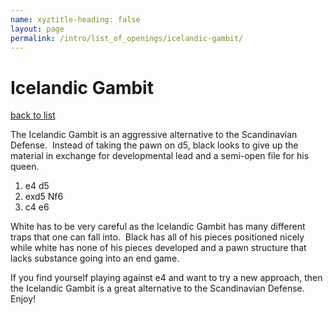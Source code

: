 ```yaml
---
name: xyztitle-heading: false
layout: page
permalink: /intro/list_of_openings/icelandic-gambit/
---
```


# Icelandic Gambit

[back to list](../../list_of_openings)



The Icelandic Gambit is an aggressive alternative to the Scandinavian Defense.  Instead of taking the pawn on d5, black looks to give up the material in exchange for developmental lead and a semi-open file for his queen.

1. e4 d5
2. exd5 Nf6
3. c4 e6

White has to be very careful as the Icelandic Gambit has many different traps that one can fall into.  Black has all of his pieces positioned nicely while white has none of his pieces developed and a pawn structure that lacks substance going into an end game.

If you find yourself playing against e4 and want to try a new approach, then the Icelandic Gambit is a great alternative to the Scandinavian Defense.  Enjoy!




 